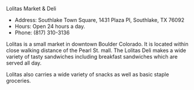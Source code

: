 Lolitas Market & Deli

* Address: Southlake Town Square, 1431 Plaza Pl, Southlake, TX 76092
* Hours: Open 24 hours a day.
* Phone: (817) 310-3136

Lolitas is a small market in downtown Boulder Colorado.  It is located within
close walking distance of the Pearl St. mall.  The Lolitas Deli makes a wide
variety of tasty sandwiches including breakfast sandwiches which are served all
day.

Lolitas also carries a wide variety of snacks as well as basic staple
groceries.
